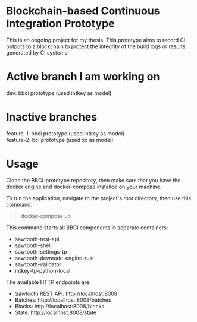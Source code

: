 # Blockchain-based Continuous Integration Prototype

This is an ongoing project for my thesis. This prototype aims to record CI outputs to a blockchain to protect the integrity of the build logs or results generated by CI systems.

# Active branch I am working on
dev: bbci prototype (used intkey as model)

# Inactive branches
feature-1: bbci prototype (used intkey as model) \
feature-2: bci prototype (used xo as model)

# Usage
Clone the BBCI-prototype repository, then make sure that you have the docker engine and docker-compose installed on your machine.

To run the application, navigate to the project's root directory, then use this command:
    <blockquote>
        <p>docker-compose up</p>
    </blockquote>

This command starts all BBCI components in separate containers:

- sawtooth-rest-api
- sawtooth-shell
- sawtooth-settings-tp
- sawtooth-devmode-engine-rust
- sawtooth-validator
- intkey-tp-python-local

The available HTTP endpoints are:

- Sawtooth REST API: http://localhost:8008
- Batches: http://localhost:8008/batches
- Blocks: http://localhost:8008/blocks
- State: http://localhost:8008/state
